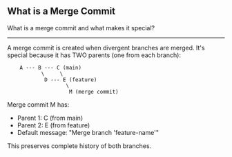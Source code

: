 ## What is a Merge Commit

What is a merge commit and what makes it special?

---

A merge commit is created when divergent branches are merged. It's special because it has TWO parents (one from each branch):

```
    A --- B --- C (main)
           \     \
            D --- E (feature)
                   \
                    M (merge commit)
```

Merge commit M has:
- Parent 1: C (from main)
- Parent 2: E (from feature)
- Default message: "Merge branch 'feature-name'"

This preserves complete history of both branches.

